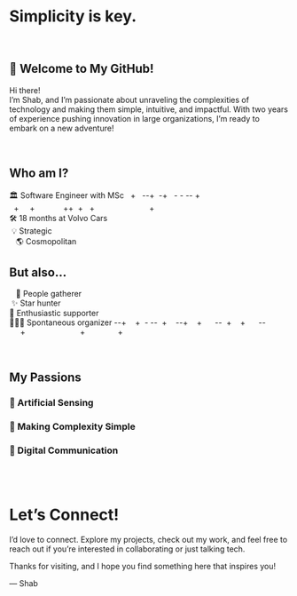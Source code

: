 # Simplicity is key.

<br>

## 🚀 Welcome to My GitHub!

Hi there! <br>I’m Shab, and I’m passionate about unraveling the complexities of technology and making them simple, intuitive, and impactful. With two years of experience pushing innovation in large organizations, I’m ready to embark on a new adventure!

<br>

## Who am I?

🏛️ Software Engineer with MSc &nbsp;&nbsp;+&nbsp;&nbsp;&nbsp;--+&nbsp;&nbsp;-+&nbsp;&nbsp;&nbsp;-&nbsp;-&nbsp;--&nbsp;+ &nbsp;&nbsp;+&nbsp;&nbsp;&nbsp;&nbsp;&nbsp;+&nbsp;&nbsp;&nbsp;&nbsp;&nbsp;&nbsp;&nbsp;&nbsp;&nbsp;&nbsp;&nbsp;&nbsp;&nbsp;++&nbsp;&nbsp;+&nbsp;&nbsp;&nbsp;+&nbsp;&nbsp;&nbsp;&nbsp;&nbsp;&nbsp;&nbsp;&nbsp;&nbsp;&nbsp;&nbsp;&nbsp;&nbsp;&nbsp;&nbsp;&nbsp;&nbsp;&nbsp;&nbsp;&nbsp;&nbsp;&nbsp;&nbsp;&nbsp;&nbsp;+<br> 
🛠️ 18 months at Volvo Cars <br> 
&nbsp;💡 Strategic <br>
&nbsp;&nbsp;&nbsp;🌎 Cosmopolitan 

## But also...

&nbsp;&nbsp;&nbsp;👥 People gatherer <br>
&nbsp;✨ Star hunter <br>
💬 Enthusiastic supporter <br>
🏃🏻‍♂️ Spontaneous organizer --+&nbsp;&nbsp;&nbsp;&nbsp;+&nbsp;&nbsp;-&nbsp;--&nbsp;&nbsp;+&nbsp;&nbsp;&nbsp;&nbsp;--+&nbsp;&nbsp;&nbsp;&nbsp;+&nbsp;&nbsp;&nbsp;&nbsp;&nbsp;&nbsp;--&nbsp;&nbsp;+&nbsp;&nbsp;&nbsp;&nbsp;+&nbsp;&nbsp;&nbsp;&nbsp;&nbsp;&nbsp;--&nbsp;&nbsp;&nbsp;&nbsp;&nbsp;+&nbsp;&nbsp;&nbsp;&nbsp;&nbsp;&nbsp;&nbsp;&nbsp;&nbsp;&nbsp;&nbsp;&nbsp;&nbsp;&nbsp;&nbsp;&nbsp;&nbsp;&nbsp;&nbsp;&nbsp;&nbsp;&nbsp;&nbsp;&nbsp;&nbsp;+&nbsp;&nbsp;&nbsp;&nbsp;&nbsp;&nbsp;&nbsp;&nbsp;&nbsp;&nbsp;&nbsp;&nbsp;&nbsp;&nbsp;&nbsp;+
<br> 


<br>

## My Passions

### 🤖 Artificial Sensing


### 🧩 Making Complexity Simple


### 🤖 Digital Communication


<br>

<br>

# Let’s Connect!
I’d love to connect. Explore my projects, check out my work, and feel free to reach out if you’re interested in collaborating or just talking tech.

Thanks for visiting, and I hope you find something here that inspires you!

— Shab






